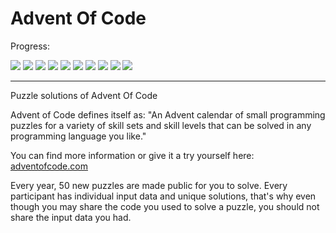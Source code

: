 # Advent Of Code

Progress:<br/>

![](https://img.shields.io/badge/2024%20⭐-0-yellow)
![](https://img.shields.io/badge/2023%20⭐-9-yellow)
![](https://img.shields.io/badge/2022%20⭐-27-yellow)
![](https://img.shields.io/badge/2021%20⭐-6-yellow)
![](https://img.shields.io/badge/2020%20⭐-6-yellow)
![](https://img.shields.io/badge/2019%20⭐-0-yellow)
![](https://img.shields.io/badge/2018%20⭐-0-yellow)
![](https://img.shields.io/badge/2017%20⭐-0-yellow)
![](https://img.shields.io/badge/2016%20⭐-10-yellow)
![](https://img.shields.io/badge/2015%20⭐-50-yellow)

<hr/>

Puzzle solutions of Advent Of Code

Advent of Code defines itself as: "An Advent calendar of small programming puzzles for a variety of skill sets and skill levels that can be solved in any programming language you like."

You can find more information or give it a try yourself here: <a href="https://adventofcode.com/">adventofcode.com</a>

Every year, 50 new puzzles are made public for you to solve. Every participant has individual input data and unique solutions, that's why even though you may share the code you used to solve a puzzle, you should not share the input data you had. 


